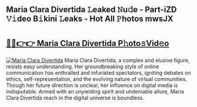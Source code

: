 ## Maria Clara Divertida 𝙻eaked 𝙽u𝚍e - Part-iZD 𝚅𝚒deo B𝚒kini 𝙻eaks - Hot All 𝙿hotos mwsJX

# <h2><a href="http://ld6vhf.urlbe.top/?page=Maria+Clara+Divertida">🔗🔗👉👉 Maria Clara Divertida P𝚑oto𝚜Vid𝚎o</a></h2>

[![Maria Clara Divertida](https://i.imgur.com/eBuTRDB.gif)](http://ld6vhf.urlbe.top/?page=Maria+Clara+Divertida)
Maria Clara Divertida, a complex and elusive figure, resists easy understanding. Her groundbreaking style of online communication has enthralled and infuriated spectators, igniting debates on ethics, self-representation, and the evolving nature of virtual communities. Though her future direction is unclear, her influence on digital media is indisputable. Armed with an unyielding spirit and undeniable allure, Maria Clara Divertida reach in the digital universe is boundless.
